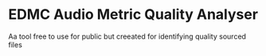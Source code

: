 # EDMC Audio Metric Quality Analyser
 Aa tool free to use for public but creeated for identifying quality sourced files
